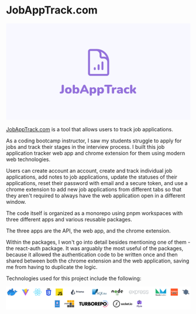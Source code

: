 # JobAppTrack.com

![JobAppTrack.com Logo](./apps/web/public/social-preview.png "JobAppTrack.com Logo")


[JobAppTrack.com](https://jobapptrack.com) is a tool that allows users to track job applications.

As a coding bootcamp instructor, I saw my students struggle to apply for jobs and track their stages in the interview process. I built this job application tracker web app and chrome extension for them using modern web technologies.

Users can create account an account, create and track individual job applications, add notes to job applications, update the statuses of their applications,
reset their password with email and a secure token, and use a chrome extension to add new job applications from different tabs so that they aren't required
to always have the web application open in a different window.

The code itself is organized as a monorepo using pnpm workspaces with three different apps and various reusable packages.

The three apps are the API, the web app, and the chrome extension.

Within the packages, I won't go into detail besides mentioning one of them - the react-auth package. It was arguably the most useful of the packages, because it allowed
the authentication code to be written once and then shared between both the chrome extension and the web application, saving me from having to duplicate the logic.

Technologies used for this project include the following:

![List of technologies](tech.png "List of technologies")